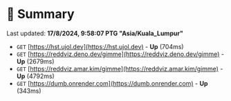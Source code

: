 # 📖 Summary
Last updated: **17/8/2024, 9:58:07 PTG "Asia/Kuala_Lumpur"**

- `GET` [https://hst.ujol.dev](https://hst.ujol.dev) - **Up** (704ms)
- `GET` [https://reddviz.deno.dev/gimme](https://reddviz.deno.dev/gimme) - **Up** (2679ms)
- `GET` [https://reddviz.amar.kim/gimme](https://reddviz.amar.kim/gimme) - **Up** (4792ms)
- `GET` [https://dumb.onrender.com](https://dumb.onrender.com) - **Up** (343ms)
